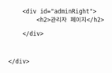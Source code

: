 
        
        <div id="adminRight">
            <h2>관리자 페이지</h2>
        
        </div>

        

    </div>